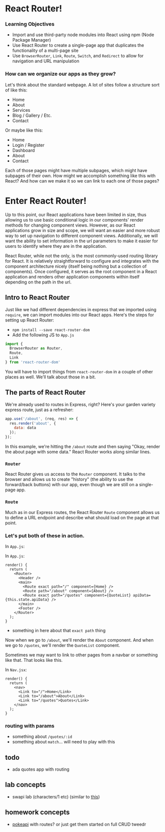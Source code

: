 # React Router!

### Learning Objectives

- Import and use third-party node modules into React using npm (Node Package Manager)
- Use React Router to create a single-page app that duplicates the functionality of a multi-page site
- Use `BrowserRouter`, `Link`, `Route`, `Switch`, and `Redirect` to allow for navigation and URL manipulation

### How can we organize our apps as they grow?

Let's think about the standard webpage. A lot of sites follow a structure sort of like this:

- Home
- About
- Services
- Blog / Gallery / Etc.
- Contact

Or maybe like this:

- Home
- Login / Register
- Dashboard
- About
- Contact

Each of those pages might have multiple subpages, which might have subpages of their own. How might we accomplish something like this with React? And how can we make it so we can link to each one of those pages?

# Enter React Router!

Up to this point, our React applications have been limited in size, thus allowing us to use basic conditional logic in our components' render methods for changing component views. However, as our React applications grow in size and scope, we will want an easier and more robust way to set up navigation to different component views. Additionally, we will want the ability to set information in the url parameters to make it easier for users to identify where they are in the application.

React Router, while not the only, is the most commonly-used routing library for React. It is relatively straightforward to configure and integrates with the component architecture nicely (itself being nothing but a collection of components). Once configured, it serves as the root component in a React application and renders other application components within itself depending on the path in the url.

## Intro to React Router

Just like we had different dependencies in express that we imported using `require`, we can import modules into our React apps. Here's the steps for setting up React Router:

- `npm install --save react-router-dom`
- Add the following JS to `App.js`

```js
import {
  BrowserRouter as Router,
  Route,
  Link
} from 'react-router-dom'
```

You will have to import things from `react-router-dom` in a couple of other places as well. We'll talk about those in a bit.

## The parts of React Router

We're already used to routes in Express, right? Here's your garden variety express route, just as a refresher:

```js
app.use('/about', (req, res) => {
  res.render('about', { 
    data: data 
  });
});
```

In this example, we're hitting the `/about` route and then saying "Okay, render the about page with some data." React Router works along similar lines.

### `Router`

React Router gives us access to the `Router` component. It talks to the browser and allows us to create "history" (the ability to use the forward/back buttons) with our app, even though we are still on a single-page app.

### `Route`

Much as in our Express routes, the React Router `Route` component allows us to define a URL endpoint and describe what should load on the page at that point.

### Let's put both of these in action.

In `App.js`:





In `App.js`:

```
render() {
  return (
    <Router>
      <Header />
      <main>
        <Route exact path="/" component={Home} />
        <Route path="/about" component={About} />
        <Route exact path="/quotes" component={QuoteList} apiData={this.state.apiData} />
      </main>
      <Footer />
    </Router>
  );
}
```

- something in here about that `exact path` thing

Now when we go to `/about`, we'll render the `About` component. And when we go to `/quotes`, we'll render the `QuoteList` component.

Sometimes we may want to link to other pages from a navbar or something like that. That looks like this. 

In `Nav.jsx`:

```
render() {
  return (
    <nav>
      <Link to="/">Home</Link>
      <Link to="/about">About</Link>
      <Link to="/quotes">Quotes</Link>
    </nav>
  );
}

```

### routing with params

- something about `/quotes/:id`
- something about `match`... will need to play with this

## todo

- ada quotes app with routing

## lab concepts

- swapi lab (characters/1 etc) (similar to [this](https://github.com/ga-students/WDI_HAKUNA_MATATA/blob/master/unit02/w06_d04/lab/starwars-routing-lab.md))


## homework concepts

- [pokeapi](https://pokeapi.co/) with routes? or just get them started on full CRUD tweedr